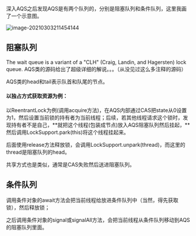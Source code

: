 深入AQS之后发现AQS是有两个队列的，分别是阻塞队列和条件队列，这里我画了一个示意图。

![image-20210303211454144](https://img.jooks.cn/img/20210303211454.png)

## 阻塞队列

The wait queue is a variant of a "CLH" (Craig, Landin, and Hagersten) lock queue. AQS类的源码给出了超级详细的解说。。。（从没见过这么多注释的源码）

AQS类的head和tail表示队首和队尾的节点。

#### 以独占方式获取资源为例：

以ReentrantLock为例(调用acquire方法)，在AQS内部通过CAS把state从0设置为1，然后设置当前锁的持有者为当前线程；后续，若其他线程请求这个锁时，发现持有者不是自己，**就把这个线程(包装成节点)放入AQS阻塞队列然后挂起，**然后调用LockSupport.park(this)将这个线程挂起来。

后面使用release方法释放锁，会调用LockSupport.unpark(thread)，而这里的thread是阻塞队列的head。

共享方式也是类似，通常是CAS失败然后送进阻塞队列。

## 条件队列

调用条件对象的await方法会把当前线程给放进条件队列中（当然，得先获取锁），然后释放锁；

之后调用条件对象的signal或signalAll方法，会把当前线程从条件队列移动到AQS的阻塞队列里面。